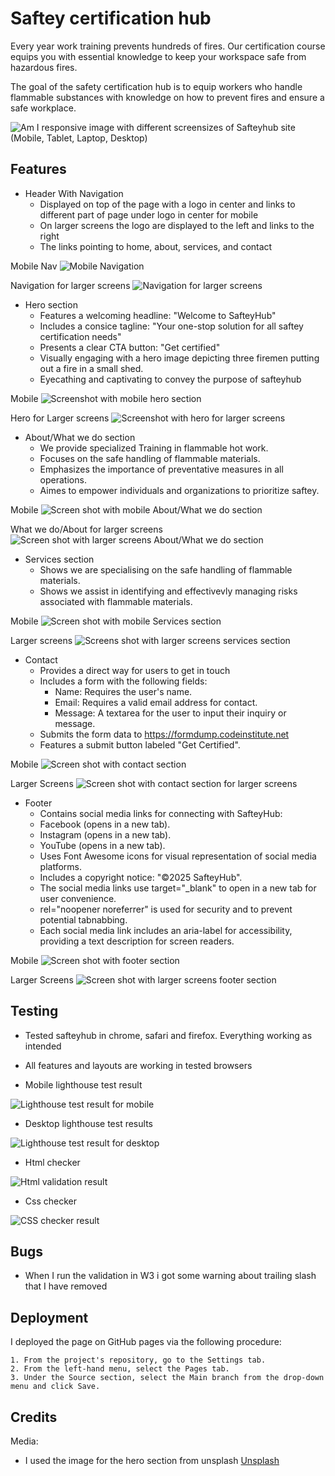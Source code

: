 # Saftey certification hub

Every year work training prevents hundreds of fires. Our certification course equips you with essential knowledge to keep your workspace safe from hazardous fires.

The goal of the safety certification hub is to equip workers who handle flammable substances with knowledge on how to prevent fires and ensure a safe workplace.

![Am I responsive image with different screensizes of Safteyhub site (Mobile, Tablet, Laptop, Desktop)](/assets/ami-responsive.png)

## Features

- Header With Navigation
  - Displayed on top of the page with a logo in center and links to different part of page under logo in center for mobile
  - On larger screens the logo are displayed to the left and links to the right
  - The links pointing to home, about, services, and contact

Mobile Nav
![Mobile Navigation](/assets/mobile-navigation.png)

Navigation for larger screens
![Navigation for larger screens](/assets/largerscreensnavigation.png)

- Hero section
  - Features a welcoming headline: "Welcome to SafteyHub"
  - Includes a consice tagline: "Your one-stop solution for all saftey certification needs"
  - Presents a clear CTA button: "Get certified"
  - Visually engaging with a hero image depicting three firemen putting out a fire in a small shed.
  - Eyecathing and captivating to convey the purpose of safteyhub

Mobile
![Screenshot with mobile hero section](/assets/hero-section.png)

Hero for Larger screens
![Screenshot with hero for larger screens](/assets/hero-l-screens.png)

- About/What we do section
  - We provide specialized Training in flammable hot work.
  - Focuses on the safe handling of flammable materials.
  - Emphasizes the importance of preventative measures in all operations.
  - Aimes to empower individuals and organizations to prioritize saftey.

Mobile
![Screen shot with mobile About/What we do section](/assets/about-what-we-do-mobile.png)

What we do/About for larger screens
![Screen shot with larger screens About/What we do section](/assets/largerscreens-whatwedo.png)

- Services section
  - Shows we are specialising on the safe handling of flammable materials.
  - Shows we assist in identifying and effectivevly managing risks associated with flammable materials.

Mobile
![Screen shot with mobile Services section](/assets/ourservices-mobile.png)

Larger screens
![Screens shot with larger screens services section](/assets/larger-screens-services.png)

- Contact
  - Provides a direct way for users to get in touch
  - Includes a form with the following fields:
    - Name: Requires the user's name.
    - Email: Requires a valid email address for contact.
    - Message: A textarea for the user to input their inquiry or message.
  - Submits the form data to https://formdump.codeinstitute.net
  - Features a submit button labeled "Get Certified".

Mobile
![Screen shot with contact section](/assets/mobile-contact-form.png)

Larger Screens
![Screen shot with contact section for larger screens](/assets/larger-screens-contactform.png)

- Footer
  - Contains social media links for connecting with SafteyHub:
  - Facebook (opens in a new tab).
  - Instagram (opens in a new tab).
  - YouTube (opens in a new tab).
  - Uses Font Awesome icons for visual representation of social media platforms.
  - Includes a copyright notice: "©2025 SafteyHub".
  - The social media links use target="\_blank" to open in a new tab for user convenience.
  - rel="noopener noreferrer" is used for security and to prevent potential tabnabbing.
  - Each social media link includes an aria-label for accessibility, providing a text description for screen readers.

Mobile
![Screen shot with footer section](/assets/mobile-footer.png)

Larger Screens
![Screen shot with larger screens footer section](/assets/largescreen-footer.png)

## Testing

- Tested safteyhub in chrome, safari and firefox. Everything working as intended
- All features and layouts are working in tested browsers

- Mobile lighthouse test result

![Lighthouse test result for mobile](/assets/mobile-lighthouse-testresult.png)

- Desktop lighthouse test results

![Lighthouse test result for desktop](/assets/desktop-test.png)

- Html checker

![Html validation result](/assets/htmlchecker.png)

- Css checker

![CSS checker result](/assets/css%20validation.png)

## Bugs

- When I run the validation in W3 i got some warning about trailing slash that I have removed

## Deployment

I deployed the page on GitHub pages via the following procedure:

    1. From the project's repository, go to the Settings tab.
    2. From the left-hand menu, select the Pages tab.
    3. Under the Source section, select the Main branch from the drop-down menu and click Save.

## Credits

Media:

- I used the image for the hero section from unsplash [Unsplash](www.unsplash.com)
